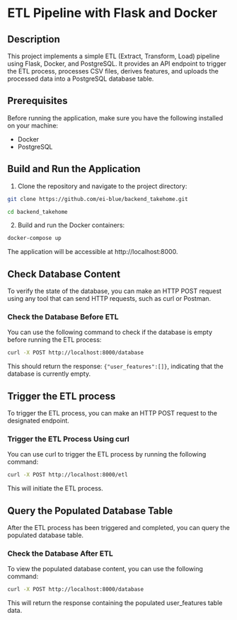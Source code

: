 
<!-- docker build -t etl-app . -->
<!-- docker run -p 8000:5000 etl-app -->
<!-- curl -X POST http://localhost:8000/etl -->

<!-- 2. Build and the Docker container:
`docker build -t etl-app .`

4. Run the Docker container:
`docker run -p 8000:5000 etl-app` -->

# ETL Pipeline with Flask and Docker

## Description
This project implements a simple ETL (Extract, Transform, Load) pipeline using Flask, Docker, and PostgreSQL. It provides an API endpoint to trigger the ETL process, processes CSV files, derives features, and uploads the processed data into a PostgreSQL database table.

## Prerequisites

Before running the application, make sure you have the following installed on your machine:

- Docker
- PostgreSQL

## Build and Run the Application
1. Clone the repository and navigate to the project directory:
```bash
git clone https://github.com/ei-blue/backend_takehome.git

cd backend_takehome
```

2. Build and run the Docker containers:
```bash
docker-compose up
```

The application will be accessible at http://localhost:8000.


## Check Database Content
To verify the state of the database, you can make an HTTP POST request using any tool that can send HTTP requests, such as curl or Postman.

### Check the Database Before ETL
You can use the following command to check if the database is empty before running the ETL process:
```bash
curl -X POST http://localhost:8000/database
```

This should return the response: `{"user_features":[]}`, indicating that the database is currently empty.

## Trigger the ETL process
To trigger the ETL process, you can make an HTTP POST request to the designated endpoint.

### Trigger the ETL Process Using curl
You can use curl to trigger the ETL process by running the following command:
```bash
curl -X POST http://localhost:8000/etl
```

This will initiate the ETL process.

## Query the Populated Database Table
After the ETL process has been triggered and completed, you can query the populated database table.

### Check the Database After ETL
To view the populated database content, you can use the following command:
```bash
curl -X POST http://localhost:8000/database
```

This will return the response containing the populated user_features table data.

